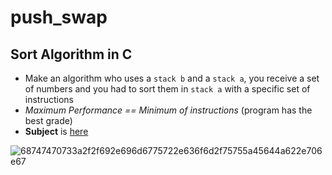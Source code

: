 # push_swap

## Sort Algorithm in C
- Make an algorithm who uses a `stack b` and a `stack a`, you receive a set of numbers and you had to sort them in `stack a` with a specific set of instructions
- *Maximum Performance == Minimum of instructions* (program has the best grade)
- **Subject** is [here](https://cdn.intra.42.fr/pdf/pdf/65287/en.subject.pdf)

![68747470733a2f2f692e696d6775722e636f6d2f75755a45644a622e706e67](https://user-images.githubusercontent.com/43377611/200589159-c5a30ca4-e56b-4161-924e-2a0ff10d6ae6.png)

